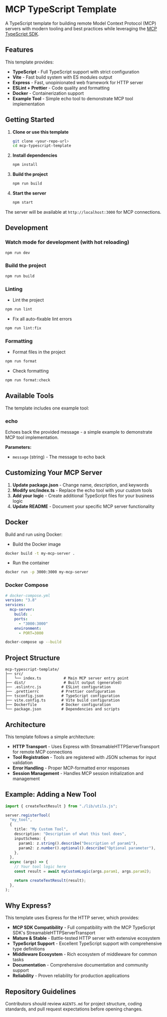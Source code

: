 # MCP TypeScript Template

A TypeScript template for building remote Model Context Protocol (MCP) servers with modern tooling and best practices while leveraging the [MCP TypeScript SDK](https://github.com/modelcontextprotocol/typescript-sdk).

## Features

This template provides:

- **TypeScript** - Full TypeScript support with strict configuration
- **Vite** - Fast build system with ES modules output
- **Express** - Fast, unopinionated web framework for HTTP server
- **ESLint + Prettier** - Code quality and formatting
- **Docker** - Containerization support
- **Example Tool** - Simple echo tool to demonstrate MCP tool implementation

## Getting Started

1. **Clone or use this template**

   ```bash
   git clone <your-repo-url>
   cd mcp-typescript-template
   ```

2. **Install dependencies**

   ```bash
   npm install
   ```

3. **Build the project**

   ```bash
   npm run build
   ```

4. **Start the server**
   ```bash
   npm start
   ```

The server will be available at `http://localhost:3000` for MCP connections.

## Development

### Watch mode for development (with hot reloading)

```bash
npm run dev
```

### Build the project

```bash
npm run build
```

### Linting

- Lint the project

```bash
npm run lint
```

- Fix all auto-fixable lint errors

```bash
npm run lint:fix
```

### Formatting

- Format files in the project

```bash
npm run format
```

- Check formatting

```bash
npm run format:check
```

## Available Tools

The template includes one example tool:

### echo

Echoes back the provided message - a simple example to demonstrate MCP tool implementation.

**Parameters:**

- `message` (string) - The message to echo back

## Customizing Your MCP Server

1. **Update package.json** - Change name, description, and keywords
2. **Modify src/index.ts** - Replace the echo tool with your custom tools
3. **Add your logic** - Create additional TypeScript files for your business logic
4. **Update README** - Document your specific MCP server functionality

## Docker

Build and run using Docker:

- Build the Docker image

```bash
docker build -t my-mcp-server .
```

- Run the container

```bash
docker run -p 3000:3000 my-mcp-server
```

### Docker Compose

```yaml
# docker-compose.yml
version: "3.8"
services:
  mcp-server:
    build: .
    ports:
      - "3000:3000"
    environment:
      - PORT=3000
```

```bash
docker-compose up --build
```

## Project Structure

```
mcp-typescript-template/
├── src/
│   └── index.ts          # Main MCP server entry point
├── dist/                 # Built output (generated)
├── .eslintrc.js         # ESLint configuration
├── .prettierrc          # Prettier configuration
├── tsconfig.json        # TypeScript configuration
├── vite.config.ts       # Vite build configuration
├── Dockerfile           # Docker configuration
└── package.json         # Dependencies and scripts
```

## Architecture

This template follows a simple architecture:

- **HTTP Transport** - Uses Express with StreamableHTTPServerTransport for remote MCP connections
- **Tool Registration** - Tools are registered with JSON schemas for input validation
- **Error Handling** - Proper MCP-formatted error responses
- **Session Management** - Handles MCP session initialization and management

## Example: Adding a New Tool

```typescript
import { createTextResult } from "./lib/utils.js";

server.registerTool(
  "my_tool",
  {
    title: "My Custom Tool",
    description: "Description of what this tool does",
    inputSchema: {
      param1: z.string().describe("Description of param1"),
      param2: z.number().optional().describe("Optional parameter"),
    },
  },
  async (args) => {
    // Your tool logic here
    const result = await myCustomLogic(args.param1, args.param2);

    return createTextResult(result);
  },
);
```

## Why Express?

This template uses Express for the HTTP server, which provides:

- **MCP SDK Compatibility** - Full compatibility with the MCP TypeScript SDK's StreamableHTTPServerTransport
- **Mature & Stable** - Battle-tested HTTP server with extensive ecosystem
- **TypeScript Support** - Excellent TypeScript support with comprehensive type definitions
- **Middleware Ecosystem** - Rich ecosystem of middleware for common tasks
- **Documentation** - Comprehensive documentation and community support
- **Reliability** - Proven reliability for production applications

## Repository Guidelines

Contributors should review `AGENTS.md` for project structure, coding standards, and pull request expectations before opening changes.
